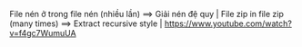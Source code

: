 File nén ở trong file nén (nhiều lần)
==> Giải nén đệ quy | 
File zip in file zip (many times)
==> Extract recursive style | 
https://www.youtube.com/watch?v=f4gc7WumuUA
